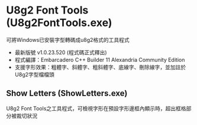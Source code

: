 # U8g2 Font Tools (U8g2FontTools.exe)
可將Windows已安裝字型轉碼成u8g2格式的工具程式
- 最新版號 v1.0.23.520 (程式碼正式釋出)
- 程式編譯：Embarcadero C++ Builder 11 Alexandria Community Edition
- 支援字形效果：粗體字、斜體字、粗斜體字、底線字、刪除線字，並加註於U8g2字型檔檔頭

## Show Letters (ShowLetters.exe)
U8g2 Font Tools之工具程式，可檢視字形在預設字形邊框內顯示時，超出框格部分被裁切狀況